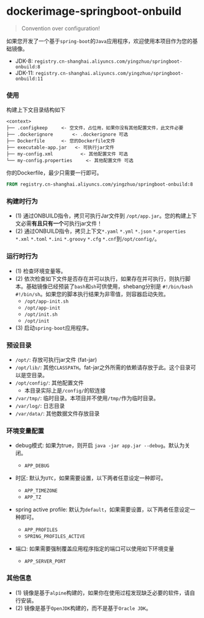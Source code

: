 # dockerimage-springboot-onbuild

> Convention over configuration!

如果您开发了一个基于`spring-boot`的`Java`应用程序，欢迎使用本项目作为您的基础镜像。

 * JDK-8:  `registry.cn-shanghai.aliyuncs.com/yingzhuo/springboot-onbuild:8`
 * JDK-11: `registry.cn-shanghai.aliyuncs.com/yingzhuo/springboot-onbuild:11`

### 使用

构建上下文目录结构如下

```
<context>
├── .configkeep		<- 空文件，占位用，如果你没有其他配置文件，此文件必要
├── .dockerignore		<- .dockerignore 可选
├── Dockerfile		<- 您的Dockerfile文件
├── executable-app.jar   <- 可执行jar文件
├── my-config.xml          <- 其他配置文件 可选
└── my-config.properties     <- 其他配置文件 可选
```

你的Dockerfile，最少只需要一行即可。

```Dockerfile
FROM registry.cn-shanghai.aliyuncs.com/yingzhuo/springboot-onbuild:8
```

### 构建时行为

* (1) 通过ONBUILD指令，拷贝可执行Jar文件到 `/opt/app.jar`。您的构建上下文必需**有且只有一个**可执行jar文件！
* (2) 通过ONBUILD指令，拷贝上下文`*.yaml` `*.yml` `*.json` `*.properties` `*.xml` `*.toml` `*.ini` `*.groovy` `*.cfg` `*.cnf`到`/opt/config/`。

### 运行时行为

* (1) 检查环境变量等。
* (2) 依次检查如下文件是否存在并可以执行，如果存在并可执行，则执行脚本。基础镜像已经预装了`bash`和`sh`可供使用，shebang分别是 `#!/bin/bash` `#!/bin/sh`。如果您的脚本执行结果为非零值，则容器启动失败。
   * `/opt/app-init.sh`
   * `/opt/app-init`
   * `/opt/init.sh`
   * `/opt/init`
* (3) 启动`spring-boot`应用程序。

### 预设目录

* `/opt/`: 存放可执行jar文件 (fat-jar)
* `/opt/lib/`: 其他`CLASSPATH`。fat-jar之外所需的依赖请存放于此。这个目录可以是空目录。
* `/opt/config/`: 其他配置文件 
   * 本目录实际上是`/config/`的软连接
* `/var/tmp/`: 临时目录。本项目并不使用`/tmp/`作为临时目录。
* `/var/log/`: 日志目录
* `/var/data/`: 其他数据文件存放目录

### 环境变量配置

* debug模式: 如果为true，则开启 `java -jar app.jar --debug`。默认为关闭。
  * `APP_DEBUG`

* 时区: 默认为`UTC`，如果需要设置，以下两者任意设定一种即可。
  * `APP_TIMEZONE` 
  * `APP_TZ`

* spring active profile: 默认为`default`，如果需要设置，以下两者任意设定一种即可。
  * `APP_PROFILES`
  * `SPRING_PROFILES_ACTIVE`

* 端口: 如果需要强制覆盖应用程序指定的端口可以使用如下环境变量
  * `APP_SERVER_PORT`

### 其他信息

* (1) 镜像是基于`alpine`构建的，如果你在使用过程发现缺乏必要的软件，请自行安装。
* (2) 镜像是基于`OpenJDK`构建的，而不是基于`Oracle JDK`。

